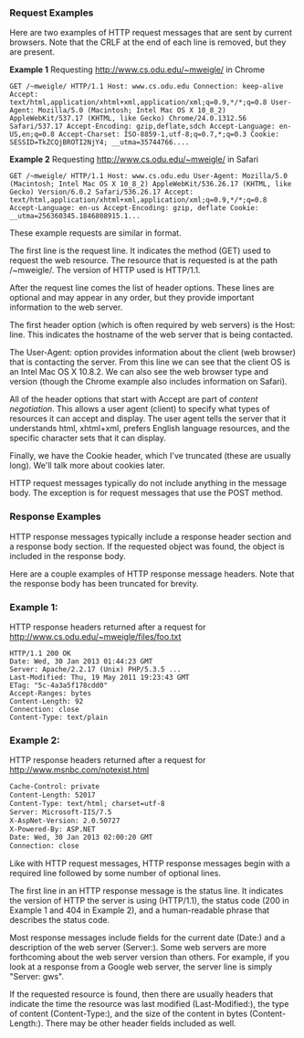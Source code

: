 
### Request Examples
Here are two examples of HTTP request messages that are sent by current browsers. Note that the CRLF at the end of each line is removed, but they are present.

**Example 1**
Requesting http://www.cs.odu.edu/~mweigle/ in Chrome
```
GET /~mweigle/ HTTP/1.1 Host: www.cs.odu.edu Connection: keep-alive Accept: text/html,application/xhtml+xml,application/xml;q=0.9,*/*;q=0.8 User-Agent: Mozilla/5.0 (Macintosh; Intel Mac OS X 10_8_2) AppleWebKit/537.17 (KHTML, like Gecko) Chrome/24.0.1312.56 Safari/537.17 Accept-Encoding: gzip,deflate,sdch Accept-Language: en-US,en;q=0.8 Accept-Charset: ISO-8859-1,utf-8;q=0.7,*;q=0.3 Cookie: SESSID=TkZCQjBROTI2NjY4; __utma=35744766....
```

**Example 2**
Requesting http://www.cs.odu.edu/~mweigle/ in Safari
```
GET /~mweigle/ HTTP/1.1 Host: www.cs.odu.edu User-Agent: Mozilla/5.0 (Macintosh; Intel Mac OS X 10_8_2) AppleWebKit/536.26.17 (KHTML, like Gecko) Version/6.0.2 Safari/536.26.17 Accept: text/html,application/xhtml+xml,application/xml;q=0.9,*/*;q=0.8 Accept-Language: en-us Accept-Encoding: gzip, deflate Cookie: __utma=256360345.1846808915.1...
```

These example requests are similar in format.

The first line is the request line. It indicates the method (GET) used to request the web resource. The resource that is requested is at the path /~mweigle/. The version of HTTP used is HTTP/1.1.

After the request line comes the list of header options. These lines are optional and may appear in any order, but they provide important information to the web server.

The first header option (which is often required by web servers) is the Host: line. This indicates the hostname of the web server that is being contacted.

The User-Agent: option provides information about the client (web browser) that is contacting the server. From this line we can see that the client OS is an Intel Mac OS X 10.8.2. We can also see the web browser type and version (though the Chrome example also includes information on Safari).

All of the header options that start with Accept are part of _content negotiation_. This allows a user agent (client) to specify what types of resources it can accept and display. The user agent tells the server that it understands html, xhtml+xml, prefers English language resources, and the specific character sets that it can display.

Finally, we have the Cookie header, which I've truncated (these are usually long). We'll talk more about cookies later.

HTTP request messages typically do not include anything in the message body. The exception is for request messages that use the POST method.

### Response Examples

HTTP response messages typically include a response header section and a response body section. If the requested object was found, the object is included in the response body.

Here are a couple examples of HTTP response message headers. Note that the response body has been truncated for brevity.

### Example 1:
HTTP response headers returned after a request for 
http://www.cs.odu.edu/~mweigle/files/foo.txt
```
HTTP/1.1 200 OK
Date: Wed, 30 Jan 2013 01:44:23 GMT
Server: Apache/2.2.17 (Unix) PHP/5.3.5 ...
Last-Modified: Thu, 19 May 2011 19:23:43 GMT
ETag: "5c-4a3a5f178cdd0"
Accept-Ranges: bytes
Content-Length: 92
Connection: close
Content-Type: text/plain
```
### Example 2:
HTTP response headers returned after a request for
http://www.msnbc.com/notexist.html
```HTTP/1.1 404 Not Found
Cache-Control: private
Content-Length: 52017
Content-Type: text/html; charset=utf-8
Server: Microsoft-IIS/7.5
X-AspNet-Version: 2.0.50727
X-Powered-By: ASP.NET
Date: Wed, 30 Jan 2013 02:00:20 GMT
Connection: close
```

Like with HTTP request messages, HTTP response messages begin with a required line followed by some number of optional lines.

The first line in an HTTP response message is the status line. It indicates the version of HTTP the server is using (HTTP/1.1), the status code (200 in Example 1 and 404 in Example 2), and a human-readable phrase that describes the status code.

Most response messages include fields for the current date (Date:) and a description of the web server (Server:). Some web servers are more forthcoming about the web server version than others. For example, if you look at a response from a Google web server, the server line is simply "Server: gws".

If the requested resource is found, then there are usually headers that indicate the time the resource was last modified (Last-Modified:), the type of content (Content-Type:), and the size of the content in bytes (Content-Length:). There may be other header fields included as well.
